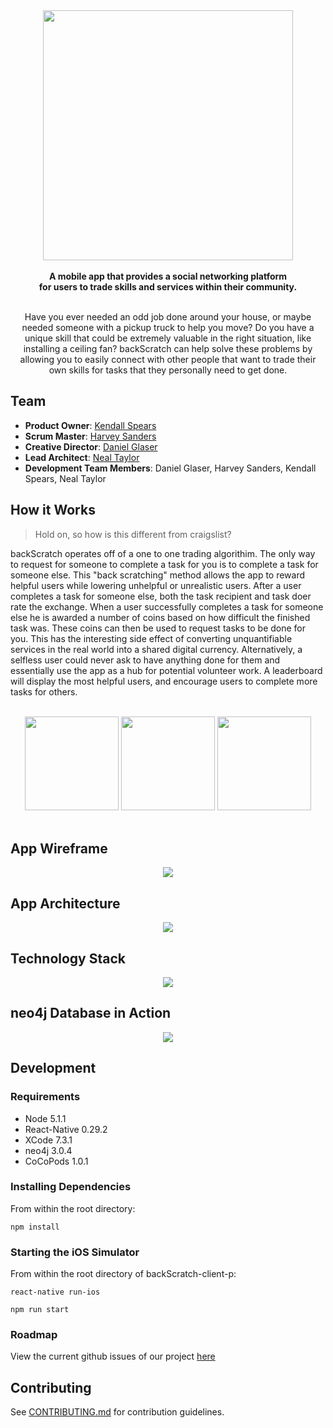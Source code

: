 <div align="center">
  <img src="images/logofinal.jpg" style="width: 400px;"/>
</div>

<br>

<div align="center">
  <b>
    A mobile app that provides a social networking platform</br>
    for users to trade skills and services within their community.
  </b>
</div>

<br>

<div align="center">
  <p>
    Have you ever needed an odd job done around your house, or maybe needed someone with a pickup truck to help you move?  Do you have a unique skill that could be extremely valuable in the right situation, like installing a ceiling fan?  backScratch can help solve these problems by allowing you to easily connect with other people that want to trade their own skills for tasks that they personally need to get done.
  </p>
</div>

## Team

  - __Product Owner__: [Kendall Spears](https://www.linkedin.com/in/kendall-spears-0853073a)
  - __Scrum Master__: [Harvey Sanders](https://www.linkedin.com/in/harvey-sanders-82828a42)
  - __Creative Director__: [Daniel Glaser](https://www.linkedin.com/in/danielmglaser)
  - __Lead Architect__: [Neal Taylor](https://www.linkedin.com/in/1nealtaylor)
  - __Development Team Members__: Daniel Glaser, Harvey Sanders, Kendall Spears, Neal Taylor

## How it Works

>Hold on, so how is this different from craigslist? 

backScratch operates off of a one to one trading algorithim.  The only way to request for someone to complete a task for you is to complete a task for someone else.  This "back scratching" method allows the app to reward helpful users while lowering unhelpful or unrealistic users.  After a user completes a task for someone else, both the task recipient and task doer rate the exchange.  When a user successfully completes a task for someone else he is awarded a number of coins based on how difficult the finished task was.  These coins can then be used to request tasks to be done for you.  This has the interesting side effect of converting unquantifiable services in the real world into a shared digital currency.  Alternatively, a selfless user could never ask to have anything done for them and essentially use the app as a hub for potential volunteer work.  A leaderboard will display the most helpful users, and encourage users to complete more tasks for others.

<br>

<div align="center">
  <img src="images/appScreen.jpg" style="width: 150px;"/>
  <img src="images/appScreen2.jpg" style="width: 150px;"/>
  <img src="images/appScreen3.jpg" style="width: 150px;"/>
</div>

<br>

## App Wireframe

<div align="center">
  <img src="images/wireframes.png"/>
</div>

## App Architecture

<div align="center">
  <img src="images/architecture.png"/>
</div>

## Technology Stack

<div align="center">
  <img src="images/techs.jpg"/>
</div>

## neo4j Database in Action

<div align="center">
  <img src="images/graph.png"/>
</div>

## Development

### Requirements

- Node 5.1.1
- React-Native 0.29.2
- XCode 7.3.1
- neo4j 3.0.4
- CoCoPods 1.0.1

### Installing Dependencies

From within the root directory:

```
npm install
```

### Starting the iOS Simulator

From within the root directory of backScratch-client-p:

```
react-native run-ios
```

```
npm run start
```

### Roadmap

View the current github issues of our project [here](https://github.com/infinitetoast/backScratcher/issues)

## Contributing

See [CONTRIBUTING.md](CONTRIBUTING.md) for contribution guidelines.
